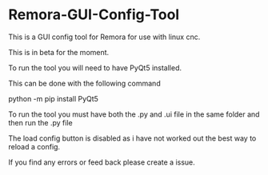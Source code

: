 # Remora-GUI-Config-Tool
This is a GUI config tool for Remora for use with linux cnc.

This is in beta for the moment.


To run the tool you will need to have PyQt5 installed.

This can be done with the following command

python -m pip install PyQt5

To run the tool you must have both the .py and .ui file in the same folder and then run the .py file

The load config button is disabled as i have not worked out the best way to reload a config.

If you find any errors or feed back please create a issue. 

